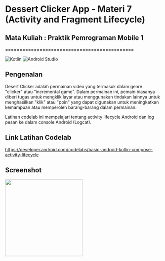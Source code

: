 # Dessert Clicker App - Materi 7 (Activity and Fragment Lifecycle)

## Mata Kuliah : Praktik Pemrograman Mobile 1
=============================================

![Kotlin](https://img.shields.io/badge/kotlin-%237F52FF.svg?style=for-the-badge&logo=kotlin&logoColor=white)
![Android Studio](https://img.shields.io/badge/android%20studio-346ac1?style=for-the-badge&logo=android%20studio&logoColor=white)

## Pengenalan
Desert Clicker adalah permainan video yang termasuk dalam genre "clicker" atau "incremental game". Dalam permainan ini, pemain biasanya diberi tugas untuk mengklik layar atau menggunakan tindakan lainnya untuk menghasilkan "klik" atau "poin" yang dapat digunakan untuk meningkatkan kemampuan atau memperoleh barang-barang dalam permainan.

Latihan codelab ini mempelajari tentang activity lifecycle Android dan log pesan ke dalam console Android (Logcat).

## Link Latihan Codelab
https://developer.android.com/codelabs/basic-android-kotlin-compose-activity-lifecycle

## Screenshot
<img src="https://developer.android.com/static/codelabs/basic-android-kotlin-compose-activity-lifecycle/img/245d0bdfc09f4d54_856.png" width="250px" />



